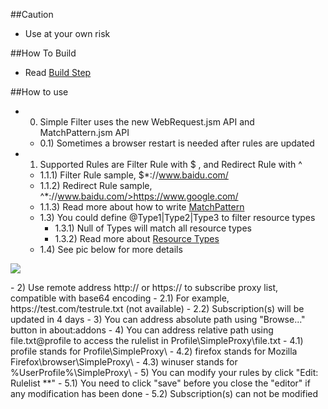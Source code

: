 ##Caution

- Use at your own risk

##How To Build

- Read <a href="https://github.com/jc3213/Misc/blob/master/Manual/en-US/HowToBuild.md">Build Step</a>

##How to use

- 0) Simple Filter uses the new WebRequest.jsm API and MatchPattern.jsm API
  - 0.1) Sometimes a browser restart is needed after rules are updated
- 1) Supported Rules are Filter Rule with $ , and Redirect Rule with ^
  - 1.1.1) Filter Rule sample, $*://www.baidu.com/
  - 1.1.2) Redirect Rule sample, ^*://www.baidu.com/>https://www.google.com/
  - 1.1.3) Read more about how to write <a href="https://developer.mozilla.org/en-US/Add-ons/WebExtensions/Match_patterns">MatchPattern</a>
  - 1.3) You could define @Type1|Type2|Type3 to filter resource types
    - 1.3.1) Null of Types will match all resource types
    - 1.3.2) Read more about <a href="https://developer.mozilla.org/en-US/docs/Mozilla/JavaScript_code_modules/WebRequest.jsm#Resource_types">Resource Types</a>
  - 1.4) See pic below for more details
<p><img src="http://i66.tinypic.com/2mg9jzq.png"></p>
- 2) Use remote address http:// or https:// to subscribe proxy list, compatible with base64 encoding
  - 2.1) For example, https://test.com/testrule.txt (not available)
  - 2.2) Subscription(s) will be updated in 4 days
- 3) You can address absolute path using "Browse..." button in about:addons
- 4) You can address relative path using file.txt@profile to access the rulelist in Profile\SimpleProxy\file.txt
  - 4.1) profile stands for Profile\SimpleProxy\
  - 4.2) firefox stands for Mozilla Firefox\browser\SimpleProxy\
  - 4.3) winuser stands for %UserProfile%\SimpleProxy\
- 5) You can modify your rules by click "Edit: Rulelist **"
  - 5.1) You need to click "save" before you close the "editor" if any modification has been done
  - 5.2) Subscription(s) can not be modified
